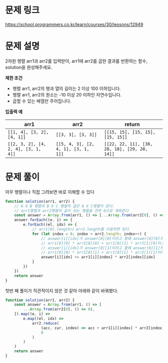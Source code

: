 # 문제 링크

https://school.programmers.co.kr/learn/courses/30/lessons/12949

# 문제 설명

2차원 행렬 arr1과 arr2를 입력받아, arr1에 arr2를 곱한 결과를 반환하는 함수, solution을 완성해주세요.

**제한 조건**

-   행렬 arr1, arr2의 행과 열의 길이는 2 이상 100 이하입니다.
-   행렬 arr1, arr2의 원소는 -10 이상 20 이하인 자연수입니다.
-   곱할 수 있는 배열만 주어집니다.

**입출력 예**

| arr1                                | arr2                                | return                                       |
| ----------------------------------- | ----------------------------------- | -------------------------------------------- |
| `[[1, 4], [3, 2], [4, 1]]`          | `[[3, 3], [3, 3]]`                  | `[[15, 15], [15, 15], [15, 15]]`             |
| `[[2, 3, 2], [4, 2, 4], [3, 1, 4]]` | `[[5, 4, 3], [2, 4, 1], [3, 1, 1]]` | `[[22, 22, 11], [36, 28, 18], [29, 20, 14]]` |

# 문제 풀이

아무 행렬이나 직접 그려보면 바로 이해할 수 있다

```js
function solution(arr1, arr2) {
    // A X B 행렬과 B X C 행렬의 곱은 A X C행렬이 된다.
    // arr1행렬과 arr2행렬의 곱이 되는 행렬을 전부 0으로 채워준다
    const answer = Array.from(arr1, () => [...Array.from(arr2[0], () => 0)])
    answer.forEach((e, i) => {
        e.forEach((el, idx) => {
            // arr1[0].length나 arr2.length를 이용하면 된다
            for (let index = 0; index < arr2.length; index++) {
                // answer[i][idx]가 answer[0][0]이라고 할때 answer[0][0]의 값은
                // arr1[0][0] * arr2[0][0] + arr1[0][1] * arr2[1][0]이고
                // answer[i][idx]가 answer[0][1]이라고 할때 answer[0][1]의 값은
                // arr1[0][0] * arr2[0][1] + arr1[0][1] * arr2[1][1]이다
                answer[i][idx] += arr1[i][index] * arr2[index][idx]
            }
        })
    })
    return answer
}
```

첫번 째 풀이가 직관적이지 않은 것 같아 아래와 같이 바꿔봤다.

```js
function solution(arr1, arr2) {
    const answer = Array.from(arr1, () => [
        ...Array.from(arr2[0], () => 0),
    ]).map((e, i) =>
        e.map((el, idx) =>
            arr2.reduce(
                (acc, cur, index) => acc + arr1[i][index] * arr2[index][idx],
                0
            )
        )
    )
    return answer
}
```
